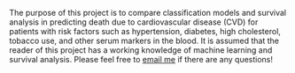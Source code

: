 The purpose of this project is to compare classification models and survival analysis in predicting death due to cardiovascular disease (CVD) for patients with risk factors such as hypertension, diabetes, high cholesterol, tobacco use, and other serum markers in the blood.  It is assumed that the reader of this project has a working knowledge of machine learning and survival analysis.  Please feel free to <a href='mailto:anilkumar9782@gmail.com'> email me</a> if there are any questions!
